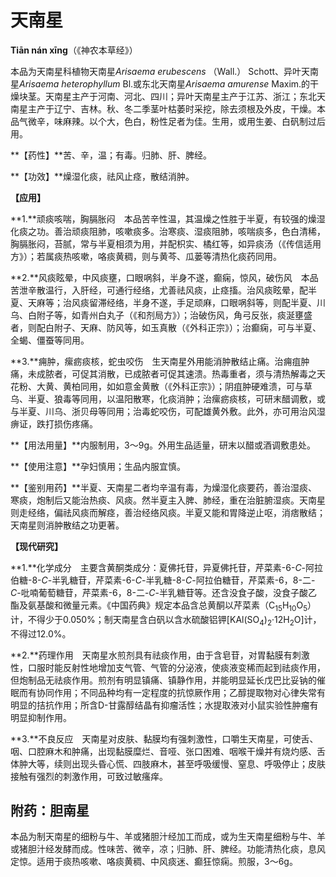 # 天南星

**Tiān nán xīng**（《神农本草经》）

本品为天南星科植物天南星*Arisaema erubescens* （Wall.） Schott、异叶天南星*Arisaema heterophyllum* Bl.或东北天南星*Arisaema amurense* Maxim.的干燥块茎。天南星主产于河南、河北、四川；异叶天南星主产于江苏、浙江；东北天南星主产于辽宁、吉林。秋、冬二季茎叶枯萎时采挖，除去须根及外皮，干燥。本品气微辛，味麻辣。以个大，色白，粉性足者为佳。生用，或用生姜、白矾制过后用。

**【药性】**苦、辛，温；有毒。归肺、肝、脾经。

**【功效】**燥湿化痰，祛风止痉，散结消肿。

**【应用】**

**1.**顽痰咳喘，胸膈胀闷　本品苦辛性温，其温燥之性胜于半夏，有较强的燥湿化痰之功。善治顽痰阻肺，咳嗽痰多。治寒痰、湿痰阻肺，咳喘痰多，色白清稀，胸膈胀闷，苔腻，常与半夏相须为用，并配枳实、橘红等，如异痰汤（《传信适用方》）；若属痰热咳嗽，咯痰黄稠，则与黄芩、瓜蒌等清热化痰药同用。

**2.**风痰眩晕，中风痰壅，口眼㖞斜，半身不遂，癫痫，惊风，破伤风　本品苦泄辛散温行，入肝经，可通行经络，尤善祛风痰，止痉搐。治风痰眩晕，配半夏、天麻等；治风痰留滞经络，半身不遂，手足顽麻，口眼㖞斜等，则配半夏、川乌、白附子等，如青州白丸子（《和剂局方》）；治破伤风，角弓反张，痰涎壅盛者，则配白附子、天麻、防风等，如玉真散（《外科正宗》）；治癫痫，可与半夏、全蝎、僵蚕等同用。

**3.**痈肿，瘰疬痰核，蛇虫咬伤　生天南星外用能消肿散结止痛。治痈疽肿痛，未成脓者，可促其消散，已成脓者可促其速溃。热毒重者，须与清热解毒之天花粉、大黄、黄柏同用，如如意金黄散（《外科正宗》）；阴疽肿硬难溃，可与草乌、半夏、狼毒等同用，以温阳散寒，化痰消肿；治瘰疬痰核，可研末醋调敷，或与半夏、川乌、浙贝母等同用；治毒蛇咬伤，可配雄黄外敷。此外，亦可用治风湿痹证，跌打损伤疼痛。

**【用法用量】**内服制用，3～9g。外用生品适量，研末以醋或酒调敷患处。

**【使用注意】**孕妇慎用；生品内服宜慎。

**【鉴别用药】**半夏、天南星二者均辛温有毒，为燥湿化痰要药，善治湿痰、寒痰，炮制后又能治热痰、风痰。然半夏主入脾、肺经，重在治脏腑湿痰。天南星则走经络，偏祛风痰而解痉，善治经络风痰。半夏又能和胃降逆止呕，消痞散结；天南星则消肿散结之功更著。

**【现代研究】**

**1.**化学成分　主要含黄酮类成分：夏佛托苷，异夏佛托苷，芹菜素-6-*C*-阿拉伯糖-8-*C*-半乳糖苷，芹菜素-6-*C*-半乳糖-8-*C*-阿拉伯糖苷，芹菜素-6，8-二-*C*-吡喃葡萄糖苷，芹菜素-6，8-二-*C*-半乳糖苷等。还含没食子酸，没食子酸乙酯及氨基酸和微量元素。《中国药典》规定本品含总黄酮以芹菜素（C<sub>15</sub>H<sub>10</sub>O<sub>5</sub>）计，不得少于0.050%；制天南星含白矾以含水硫酸铝钾[KAl(SO<sub>4</sub>)<sub>2</sub>·12H<sub>2</sub>O]计，不得过12.0%。

**2.**药理作用　天南星水煎剂具有祛痰作用，由于含皂苷，对胃黏膜有刺激性，口服时能反射性地增加支气管、气管的分泌液，使痰液变稀而起到祛痰作用，但炮制品无祛痰作用。煎剂有明显镇痛、镇静作用，并能明显延长戊巴比妥钠的催眠而有协同作用；不同品种均有一定程度的抗惊厥作用；乙醇提取物对心律失常有明显的拮抗作用；所含D-甘露醇结晶有抑瘤活性；水提取液对小鼠实验性肿瘤有明显抑制作用。

**3.**不良反应　天南星对皮肤、黏膜均有强刺激性，口嚼生天南星，可使舌、咽、口腔麻木和肿痛，出现黏膜糜烂、音哑、张口困难、咽喉干燥并有烧灼感、舌体肿大等，续则出现头昏心慌、四肢麻木，甚至呼吸缓慢、窒息、呼吸停止；皮肤接触有强烈的刺激作用，可致过敏瘙痒。

## 附药：胆南星

本品为制天南星的细粉与牛、羊或猪胆汁经加工而成，或为生天南星细粉与牛、羊或猪胆汁经发酵而成。性味苦、微辛，凉；归肺、肝、脾经。功能清热化痰，息风定惊。适用于痰热咳嗽、咯痰黄稠、中风痰迷、癫狂惊痫。煎服，3～6g。